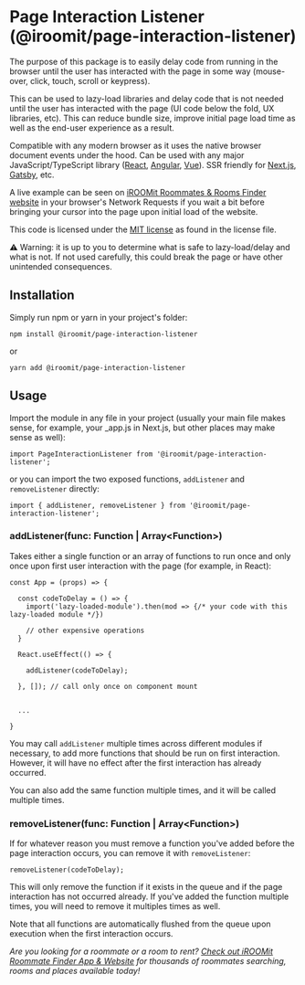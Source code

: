# Page Interaction Listener (@iroomit/page-interaction-listener)

The purpose of this package is to easily delay code from running in the browser until the user has interacted with the page in some way (mouse-over, click, touch, scroll or keypress).

This can be used to lazy-load libraries and delay code that is not needed until the user has interacted with the page (UI code below the fold, UX libraries, etc). This can reduce bundle size, improve initial page load time as well as the end-user experience as a result.

Compatible with any modern browser as it uses the native browser document events under the hood. Can be used with any major JavaScript/TypeScript library ([React](https://reactjs.org/), [Angular](https://angular.io/), [Vue](https://vuejs.org/)). SSR friendly for [Next.js](https://nextjs.org/), [Gatsby](https://www.gatsbyjs.com/), etc.

A live example can be seen on [iROOMit Roommates & Rooms Finder website](https://www.iroomit.com/) in your browser's Network Requests if you wait a bit before bringing your cursor into the page upon initial load of the website.

This code is licensed under the [MIT license](https://github.com/iroomitapp/page-interaction-listener/blob/main/LICENSE) as found in the license file.

⚠️ Warning: it is up to you to determine what is safe to lazy-load/delay and what is not. If not used carefully, this could break the page or have other unintended consequences.

## Installation

Simply run npm or yarn in your project's folder:

```
npm install @iroomit/page-interaction-listener
```

or 

```
yarn add @iroomit/page-interaction-listener
```

## Usage

Import the module in any file in your project (usually your main file makes sense, for example, your _app.js in Next.js, but other places may make sense as well):

```
import PageInteractionListener from '@iroomit/page-interaction-listener';
```

or you can import the two exposed functions, ```addListener``` and ```removeListener``` directly:

```
import { addListener, removeListener } from '@iroomit/page-interaction-listener';
```

### addListener(func: Function | Array\<Function\>)

Takes either a single function or an array of functions to run once and only once upon first user interaction with the page (for example, in React):

```
const App = (props) => {

  const codeToDelay = () => {
    import('lazy-loaded-module').then(mod => {/* your code with this lazy-loaded module */})
    
    // other expensive operations
  }

  React.useEffect(() => {
  
    addListener(codeToDelay);
  
  }, []); // call only once on component mount
  
  
  ...

}
```

You may call ```addListener``` multiple times across different modules if necessary, to add more functions that should be run on first interaction. However, it will have no effect after the first interaction has already occurred.

You can also add the same function multiple times, and it will be called multiple times.

### removeListener(func: Function | Array\<Function\>)

If for whatever reason you must remove a function you've added before the page interaction occurs, you can remove it with ```removeListener```:

```
removeListener(codeToDelay);
```

This will only remove the function if it exists in the queue and if the page interaction has not occurred already. If you've added the function multiple times, you will need to remove it multiples times as well.

Note that all functions are automatically flushed from the queue upon execution when the first interaction occurs.

*Are you looking for a roommate or a room to rent? [Check out iROOMit Roommate Finder App & Website](https://www.iroomit.com/) for thousands of roommates searching, rooms and places available today!*
